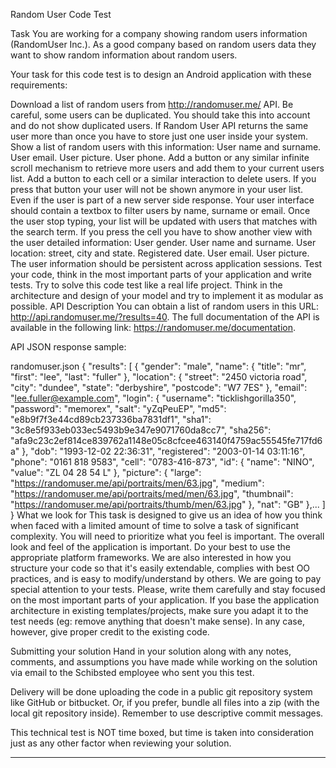 Random User Code Test

Task
You are working for a company showing random users information (RandomUser Inc.). As a good company based on random users data they want to show random information about random users.

Your task for this code test is to design an Android application with these requirements:

Download a list of random users from http://randomuser.me/ API.
Be careful, some users can be duplicated. You should take this into account and do not show duplicated users. If Random User API returns the same user more than once you have to store just one user inside your system.
Show a list of random users with this information:
User name and surname.
User email.
User picture.
User phone.
Add a button or any similar infinite scroll mechanism to retrieve more users and add them to your current users list.
Add a button to each cell or a similar interaction to delete users. If you press that button your user will  not be shown anymore in your user list. Even if the user is part of a new server side response.
Your user interface should contain a textbox to filter users by name, surname or email. Once the user stop typing, your list will be updated with users that matches with the search term.
If you press the cell you have to show another view with the user detailed information:
User gender.
User name and surname.
User location: street, city and state. 
Registered date.
User email.
User picture.
The user information should be persistent across application sessions.
Test your code, think in the most important parts of your application and write tests.
Try to solve this code test like a real life project. Think in the architecture and design of your model and try to implement it as modular as possible.
API Description
You can obtain a list of random users in this URL: http://api.randomuser.me/?results=40. The full documentation of the API is available in the following link: https://randomuser.me/documentation.

API JSON response sample:

randomuser.json
{
  "results": [
    {
      "gender": "male",
      "name": {
        "title": "mr",
        "first": "lee",
        "last": "fuller"
      },
      "location": {
        "street": "2450 victoria road",
        "city": "dundee",
        "state": "derbyshire",
        "postcode": "W7 7ES"
      },
      "email": "lee.fuller@example.com",
      "login": {
        "username": "ticklishgorilla350",
        "password": "memorex",
        "salt": "yZqPeuEP",
        "md5": "e8b9f7f3e44cd89cb237336ba7831df1",
        "sha1": "3c8e5f933eb033ec5493b9e347e9071760da8cc7",
        "sha256": "afa9c23c2ef814ce839762a1148e05c8cfcee463140f4759ac55545fe717fd6a"
      },
      "dob": "1993-12-02 22:36:31",
      "registered": "2003-01-14 03:11:16",
      "phone": "0161 818 9583",
      "cell": "0783-416-873",
      "id": {
        "name": "NINO",
        "value": "ZL 04 28 54 L"
      },
      "picture": {
        "large": "https://randomuser.me/api/portraits/men/63.jpg",
        "medium": "https://randomuser.me/api/portraits/med/men/63.jpg",
        "thumbnail": "https://randomuser.me/api/portraits/thumb/men/63.jpg"
      },
      "nat": "GB"
    },...
  ]
}
What we look for
This task is designed to give us an idea of how you think when faced with a limited amount of time to solve a task of significant complexity. You will need to prioritize what you feel is important.
The overall look and feel of the application is important. Do your best to use the appropriate platform frameworks.
We are also interested in how you structure your code so that it's easily extendable, complies with best OO practices, and is easy to modify/understand by others.
We are going to pay special attention to your tests. Please, write them carefully and stay focused on the most important parts of your application.
If you base the application architecture in existing templates/projects, make sure you adapt it to the test needs (eg: remove anything that doesn't make sense). In any case, however, give proper credit to the existing code.


Submitting your solution
Hand in your solution along with any notes, comments, and assumptions you have made while working on the solution via e­mail to the Schibsted employee who sent you this test.

Delivery will be done uploading the code in a public git repository system like GitHub or bitbucket. Or, if you prefer, bundle all files into a zip (with the local git repository inside). Remember to use descriptive commit messages.

This technical test is NOT time boxed, but time is taken into consideration just as any other factor when reviewing your solution. 

******************************************
